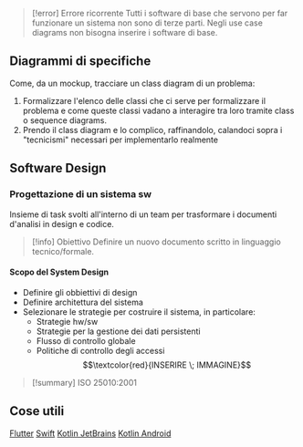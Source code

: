 >[!error] Errore ricorrente
>Tutti i software di base che servono per far funzionare un sistema non sono di terze parti. 
>Negli use case diagrams non bisogna inserire i software di base. 
## Diagrammi di specifiche

Come, da un mockup, tracciare un class diagram di un problema:
1. Formalizzare l'elenco delle classi che ci serve per formalizzare il problema e come queste classi vadano a interagire tra loro tramite class o sequence diagrams.
2. Prendo il class diagram e lo complico, raffinandolo, calandoci sopra i "tecnicismi" necessari per implementarlo realmente

## Software Design
### Progettazione di un sistema sw
Insieme di task svolti all'interno di un team per trasformare i documenti d'analisi in design e codice.
>[!info] Obiettivo
>Definire un nuovo documento scritto in linguaggio tecnico/formale.
#### Scopo del System Design
- Definire gli obbiettivi di design
- Definire architettura del sistema
- Selezionare le strategie per costruire il sistema, in particolare:
	- Strategie hw/sw
	- Strategie per la gestione dei dati persistenti
	- Flusso di controllo globale
	- Politiche di controllo degli accessi
$$\textcolor{red}{INSERIRE \; IMMAGINE}$$
>[!summary] ISO 25010:2001


## Cose utili
[Flutter](https://flutter.dev)
[Swift](https://www.apple.com/it/swift/)
[Kotlin JetBrains](https://kotlinlang.org)
[Kotlin Android](https://developer.android.com/kotlin?hl=it)
